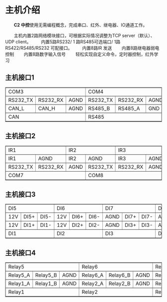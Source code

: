 # 主机介绍

&emsp;&emsp;**C2 中控**使用无需编程概念，完成串口、红外、继电器、IO通道工作。

&emsp;&emsp;主机内置2路网络模块接口，可根据实际情况调整为TCP server（默认）、UDP client。
&emsp;&emsp;内置5路RS232/ 1 路RS485可选端口/ 1路RS422/RS485/RS232 可配接口。
&emsp;&emsp;内置8路IR 发送
&emsp;&emsp;内置8路继电器弱电控制
&emsp;&emsp;内置8路数字输入信号
&emsp;&emsp;轻松实现自定义命令，定时器控制，红外学习

## 主机接口1

<table border="1">
<tr>                      
<td colspan= "3" >COM3</td>
<td colspan= "3" >COM4</td>
<td colspan= "3" >COM5</td>
<td colspan= "3" >COM6</td>
</tr>
<tr> 
<td>RS232_TX</td>
<td>RS232_RX</td>
<td>AGND</td>
<td>RS232_TX</td>
<td>RS232_RX</td>
<td>AGND</td>
<td>RS232_TX</td>
<td>RS232_RX</td>
<td>AGND</td>
<td>RS232_TX</td>
<td>RS232_RX</td>
<td>AGND</td>
</tr>
<tr> 
<td>CAN_L</td>
<td>CAN_H</td>
<td>AGND</td>
<td>RS485_B</td>
<td>RS485_A</td>
<td>GND</td>
<td>RS422_TX+/RS485_A+</td>
<td>RS422_TX-/RS485_B-/RS232_TX</td>
<td>RS422_RX+/RS232_RX</td>
<td>RS422_RX-</td>
<td>AGND</td>
<td>AGND</td>
</tr>
<tr>
<td colspan= "3" >CAN</td>
<td colspan= "3" >RS485</td>
<td colspan= "6" >RS422</td>
</tr>
</table>

## 主机接口2

<table border="1">
<tr>                        
<td colspan= "2" class="center-text" >IR1</td>
<td colspan= "2" class="center-text" >IR2</td>
<td colspan= "2" class="center-text" >IR3</td>
<td colspan= "2" class="center-text" >IR4</td>
<td colspan= "2" class="center-text" >IR5</td>
<td colspan= "2" class="center-text" >IR6</td>                        
</tr>
<tr>
<td>IR1</td>
<td>AGND</td>
<td>IR2</td>
<td>AGND</td>
<td>IR3</td>
<td>AGND</td>
<td>IR4</td>
<td>AGND</td>
<td>IR5</td>
<td>AGND</td>
<td>IR6</td>
<td>AGND</td>
</tr>
<tr>
<td>RS232_TX</td>
<td>RS232_RX</td>
<td>AGND</td>
<td>RS232_TX</td>
<td>RS232_RX</td>
<td>AGND</td>
<td>AGND</td>
<td>AGND</td>
<td>AGND</td>
<td>IR7-</td>
<td>IR8</td>
<td>AGND</td>
</tr>
<tr>
<td colspan= "3" class="center-text">COM7</td>
<td colspan= "3" class="center-text">COM8</td>
<td colspan= "4" class="center-text">IR7</td>
<td colspan= "2" class="center-text">IR8</td>
</tr>
</table>

## 主机接口3

<table border="1">
<tr>
<td colspan= "3" class="center-text" >DI5</td>
<td colspan= "3" class="center-text">DI6</td>
<td colspan= "3" class="center-text">DI7</td>
<td colspan= "3" class="center-text">DI8</td>
</tr>
<tr>
<td>12V</td>
<td>DI5+</td>
<td>DI5-</td>
<td>12V</td>
<td>DI6+</td>
<td>DI6-</td>
<td>AGND</td>
<td>DI7+</td>
<td>DI7-</td>
<td>AGND</td>
<td>DI8+</td>
<td>DI8-</td>
</tr>
<tr>
<td>12V</td>
<td>DI1+</td>
<td>DI1-</td>
<td>12V</td>
<td>DI2+</td>
<td>DI2-</td>
<td>AGND</td>
<td>DI3+</td>
<td>DI3-</td>
<td>AGND-</td>
<td>DI2+</td>
<td>DI2-</td>
</tr>
<tr>
<td colspan= "3" class="center-text">DI1</td>
<td colspan= "3" class="center-text">DI2</td>
<td colspan= "3" class="center-text">DI3</td>
<td colspan= "4" class="center-text">DI4</td>
</tr>
</table>

## 主机接口4

<table border="1">
<tr>
<td colspan= "3" class="center-text">Relay5</td>
<td colspan= "3" class="center-text">Relay6</td>
<td colspan= "3" class="center-text">Relay7</td>
<td colspan= "3" class="center-text">Relay8</td>
</tr>
<tr>
<td>Relay5_A</td>
<td>Relay5_B</td>
<td>AGND</td>
<td>Relay6_A</td>
<td>Relay6_B</td>
<td>AGND</td>
<td>Relay7_A</td>
<td>Relay7_B</td>
<td>AGND</td>
<td>Relay8_A</td>
<td>Relay8_B</td>
<td>AGND</td>
</tr>
<tr>
<td>Relay1_A</td>
<td>Relay1_B</td>
<td>AGND</td>
<td>Relay2_A</td>
<td>Relay2_B</td>
<td>AGND</td>
<td>Relay3_A</td>
<td>Relay3_B</td>
<td>AGND</td>
<td>Relay4_A</td>
<td>Relay4_B</td>
<td>AGND</td>
</tr>
<tr>
<td colspan= "3" class="center-text">Relay1</td>
<td colspan= "3" class="center-text">Relay2</td>
<td colspan= "3" class="center-text">Relay3</td>
<td colspan= "4" class="center-text">Relay4</td>
</tr>
</table>